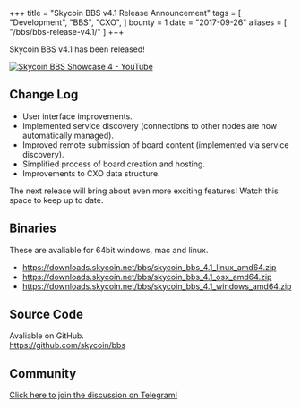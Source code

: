 +++
title = "Skycoin BBS v4.1 Release Announcement"
tags = [
    "Development",
    "BBS",
    "CXO",
]
bounty = 1
date = "2017-09-26"
aliases = [
	"/bbs/bbs-release-v4.1/"
]
+++

Skycoin BBS v4.1 has been released!

[![Skycoin BBS Showcase 4 - YouTube](/img/bbs-4.jpg)](https://youtu.be/6ZqwgefYauU)

## Change Log
- User interface improvements.
- Implemented service discovery (connections to other nodes are now automatically managed).
- Improved remote submission of board content (implemented via service discovery).
- Simplified process of board creation and hosting.
- Improvements to CXO data structure.

The next release will bring about even more exciting features! Watch this space to keep up to date.

## Binaries

These are avaliable for 64bit windows, mac and linux.

- https://downloads.skycoin.net/bbs/skycoin_bbs_4.1_linux_amd64.zip
- https://downloads.skycoin.net/bbs/skycoin_bbs_4.1_osx_amd64.zip
- https://downloads.skycoin.net/bbs/skycoin_bbs_4.1_windows_amd64.zip

## Source Code

Avaliable on GitHub. \
https://github.com/skycoin/bbs

## Community

[Click here to join the discussion on Telegram!](https://t.me/skycoinbbs)
